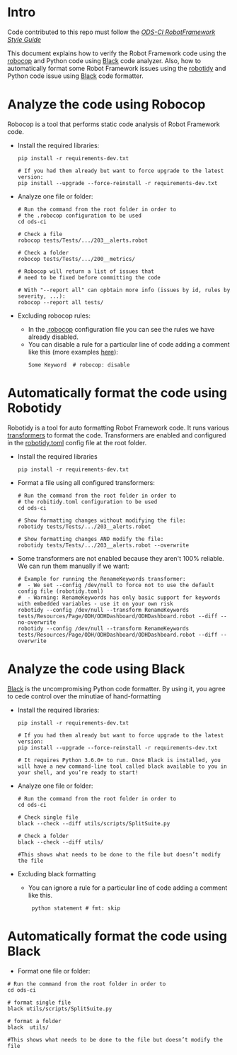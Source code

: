 # Intro

Code contributed to this repo must follow the _[ODS-CI RobotFramework Style Guide](https://docs.google.com/document/d/11ZJOPI1uq-0Wl6a2V8fkAv_TQhfzp9t_IjXAheaJxmQ/edit?usp=sharing)_

This document explains how to verify the Robot Framework code using the [robocop](https://robocop.readthedocs.io)  and Python code using [Black](https://black.readthedocs.io/en/stable/usage_and_configuration/index.html) code analyzer. Also, how to automatically format some Robot Framework issues using the [robotidy](https://robotidy.readthedocs.io) and Python code issue using [Black](https://black.readthedocs.io/en/stable/usage_and_configuration/index.html) code formatter.


# Analyze the code using Robocop

Robocop is a tool that performs static code analysis of Robot Framework code.

- Install the required libraries:

  ```
  pip install -r requirements-dev.txt

  # If you had them already but want to force upgrade to the latest version:
  pip install --upgrade --force-reinstall -r requirements-dev.txt
  ```

- Analyze one file or folder:
  ```
  # Run the command from the root folder in order to
  # the .robocop configuration to be used
  cd ods-ci

  # Check a file
  robocop tests/Tests/.../203__alerts.robot

  # Check a folder
  robocop tests/Tests/.../200__metrics/

  # Robocop will return a list of issues that
  # need to be fixed before committing the code

  # With "--report all" can opbtain more info (issues by id, rules by severity, ...):
  robocop --report all tests/
  ```

- Excluding robocop rules:
  - In the [.robocop](https://github.com/red-hat-data-services/ods-ci/blob/master/.robocop) configuration file you can see the rules we have already disabled.
  -  You can disable a rule for a particular line of code adding a comment like this (more examples [here](https://robocop.readthedocs.io/en/stable/including_rules.html#ignore-rule-from-source-code)):
     ```
     Some Keyword  # robocop: disable
     ```


 # Automatically format the code using Robotidy

 Robotidy is a tool for auto formatting Robot Framework code. It runs various [transformers](https://robotidy.readthedocs.io/en/latest/transformers/index.html) to format the code. Transformers are enabled and configured in the [robotidy.toml](https://github.com/red-hat-data-services/ods-ci/blob/master/robotidy.toml) config file at the root folder.

 - Install the required libraries
    ```
    pip install -r requirements-dev.txt
    ```

- Format a file using all configured transformers:
  ```
  # Run the command from the root folder in order to
  # the robitidy.toml configuration to be used
  cd ods-ci

  # Show formatting changes without modifying the file:
  robotidy tests/Tests/.../203__alerts.robot

  # Show formatting changes AND modify the file:
  robotidy tests/Tests/.../203__alerts.robot --overwrite
  ```

- Some transformers are not enabled because they aren't 100% reliable. We can run them manually if we want:
  ```
  # Example for running the RenameKeywords transformer:
  #  - We set --config /dev/null to force not to use the default config file (robotidy.toml)
  #  - Warning: RenameKeywords has only basic support for keywords with embedded variables - use it on your own risk
  robotidy --config /dev/null --transform RenameKeywords  tests/Resources/Page/ODH/ODHDashboard/ODHDashboard.robot --diff --no-overwrite
  robotidy --config /dev/null --transform RenameKeywords  tests/Resources/Page/ODH/ODHDashboard/ODHDashboard.robot --diff --overwrite
  ```

# Analyze the code using Black

[Black](https://black.readthedocs.io/en/stable/usage_and_configuration/index.html) is the uncompromising Python code formatter. By using it, you agree to cede control over the minutiae of hand-formatting

- Install the required libraries:
  ```
  pip install -r requirements-dev.txt

  # If you had them already but want to force upgrade to the latest version:
  pip install --upgrade --force-reinstall -r requirements-dev.txt

  # It requires Python 3.6.0+ to run. Once Black is installed, you will have a new command-line tool called black available to you in your shell, and you’re ready to start!
  ```

- Analyze one file or folder:
  ```
  # Run the command from the root folder in order to
  cd ods-ci

  # Check single file
  black --check --diff utils/scripts/SplitSuite.py

  # Check a folder
  black --check --diff utils/

  #This shows what needs to be done to the file but doesn’t modify the file
  ```

- Excluding black formatting

  - You can ignore a rule for a particular line of code adding a comment like this.
     ```
      python statement # fmt: skip
     ```

# Automatically format the code using Black
  - Format one file or folder:
  ```
  # Run the command from the root folder in order to
  cd ods-ci

  # format single file
  black utils/scripts/SplitSuite.py

  # format a folder
  black  utils/

  #This shows what needs to be done to the file but doesn’t modify the file
  ```
